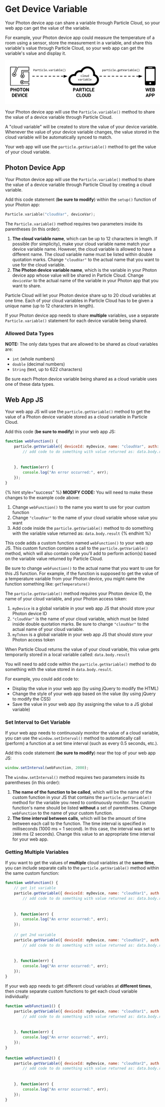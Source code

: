 # Get Device Variable

Your Photon device app can share a variable through Particle Cloud, so your web app can get the value of the variable.

For example, your Photon device app could measure the temperature of a room using a sensor, store the measurement in a variable, and share this variable's value through Particle Cloud, so your web app can get the variable's value and display it.

![](../../.gitbook/assets/particle-cloud-variable.png)

Your Photon device app will use the `Particle.variable()` method to share the value of a device variable through Particle Cloud.

A "cloud variable" will be created to store the value of your device variable. Whenever the value of your device variable changes, the value stored in the cloud variable will be automatically synced to match.

Your web app will use the `particle.getVariable()` method to get the value of your cloud variable.

## Photon Device App

Your Photon device app will use the `Particle.variable()` method to share the value of a device variable through Particle Cloud by creating a cloud variable.

Add this code statement \(**be sure to modify**\) within the `setup()` function of your Photon app:

```cpp
Particle.variable("cloudVar", deviceVar);
```

The `Particle.variable()` method requires two parameters inside its parentheses \(in this order\):

1. **The cloud variable name**, which can be up to 12 characters in length. If possible \(for simplicity\), make your cloud variable name match your device variable name. However, the cloud variable is allowed to have a different name. The cloud variable name must be listed within double quotation marks. Change `"cloudVar"` to the actual name that you want to use for the cloud variable.
2. **The Photon device variable name**, which is the variable in your Photon device app whose value will be shared in Particle Cloud. Change `deviceVar` to the actual name of the variable in your Photon app that you want to share.

Particle Cloud will let your Photon device share up to 20 cloud variables at one time. Each of your cloud variables in Particle Cloud has to be given a unique name \(up to 12 characters in length\).

If your Photon device app needs to share **multiple** variables, use a separate `Particle.variable()` statement for each device variable being shared.

### Allowed Data Types

**NOTE:** The only data types that are allowed to be shared as cloud variables are:

* `int` \(whole numbers\)
* `double` \(decimal numbers\)
* `String` \(text, up to 622 characters\)

Be sure each Photon device variable being shared as a cloud variable uses one of these data types.

## Web App JS

Your web app JS will use the `particle.getVariable()` method to get the value of a Photon device variable stored as a cloud variable in Particle Cloud.

Add this code \(**be sure to modify**\) in your web app JS:

```javascript
function webFunction() {
    particle.getVariable({ deviceId: myDevice, name: "cloudVar", auth: myToken }).then(function(data) {
        // add code to do something with value returned as: data.body.result
        
        
    }, function(err) {
        console.log("An error occurred:", err);
    });
}
```

{% hint style="success" %}
**MODIFY CODE:**  You will need to make these changes to the example code above:

1. Change `webFunction()` to the name you want to use for your custom function
2. Change `"cloudVar"` to the name of your cloud variable whose value you want
3. Add code inside the `particle.getVariable()` method to do something with the variable value returned as: `data.body.result`
{% endhint %}

This code adds a custom function named `webFunction()` to your web app JS.  This custom function contains a call to the `particle.getVariable()` method, which will also contain code you'll add to perform action\(s\) based on the variable value returned by Particle Cloud.

Be sure to change `webFunction()` to the actual name that you want to use for this JS function.  For example, if the function is supposed to get the value of a temperature variable from your Photon device, you might name the function something like: `getTemperature()`

The `particle.getVariable()` method requires your Photon device ID, the name of your cloud variable, and your Photon access token:

1. `myDevice` is a global variable in your web app JS that should store your Photon device ID
2. `"cloudVar"` is the name of your cloud variable, which must be listed inside double quotation marks. Be sure to change `"cloudVar"` to the actual name of your cloud variable.
3. `myToken` is a global variable in your web app JS that should store your Photon access token

When Particle Cloud returns the value of your cloud variable, this value gets temporarily stored in a local variable called: `data.body.result`

You will need to add code within the `particle.getVariable()` method to do something with the value stored in `data.body.result`.

For example, you could add code to:

* Display the value in your web app \(by using jQuery to modify the HTML\)
* Change the style of your web app based on the value \(by using jQuery to modify the CSS\)
* Save the value in your web app \(by assigning the value to a JS global variable\)

### Set Interval to Get Variable

If your web app needs to continuously monitor the value of a cloud variable, you can use the `window.setInterval()` method to automatically call \(perform\) a function at a set time interval \(such as every 0.5 seconds, etc.\).

Add this code statement \(**be sure to modify**\) near the top of your web app JS:

```javascript
window.setInterval(webFunction, 2000);
```

The `window.setInterval()` method requires two parameters inside its parentheses \(in this order\):

1. **The name of the function to be called**, which will be the name of the custom function in your JS  that contains the `particle.getVariable()` method for the variable you need to continuously monitor. The custom function's name should be listed **without** a set of parentheses. Change `webFunction` to the name of your custom function.
2. **The time interval between calls**, which will be the amount of time between each call to the function. The time interval is specified in milliseconds \(1000 ms = 1 second\). In this case, the interval was set to `2000` ms \(2 seconds\). Change this value to an appropriate time interval for your web app.

### Getting Multiple Variables

If you want to get the values of **multiple** cloud variables at the **same time**, you can include separate calls to the `particle.getVariable()` method within the same custom function:

```javascript
function webFunction() {
    // get 1st variable
    particle.getVariable({ deviceId: myDevice, name: "cloudVar1", auth: myToken }).then(function(data) {
        // add code to do something with value returned as: data.body.result
        
        
    }, function(err) {
        console.log("An error occurred:", err);
    });

    // get 2nd variable
    particle.getVariable({ deviceId: myDevice, name: "cloudVar2", auth: myToken }).then(function(data) {
        // add code to do something with value returned as: data.body.result
        
        
    }, function(err) {
        console.log("An error occurred:", err);
    });
}
```

If your web app needs to get different cloud variables at **different times**, then create separate custom functions to get each cloud variable individually:

```javascript
function webFunction1() {
    particle.getVariable({ deviceId: myDevice, name: "cloudVar1", auth: myToken }).then(function(data) {
        // add code to do something with value returned as: data.body.result
        
        
    }, function(err) {
        console.log("An error occurred:", err);
    });
}

function webFunction2() {
    particle.getVariable({ deviceId: myDevice, name: "cloudVar2", auth: myToken }).then(function(data) {
        // add code to do something with value returned as: data.body.result
        
        
    }, function(err) {
        console.log("An error occurred:", err);
    });
}

```

